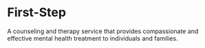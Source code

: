 # First-Step
A counseling and therapy service that provides compassionate and effective mental health treatment to individuals and families.
